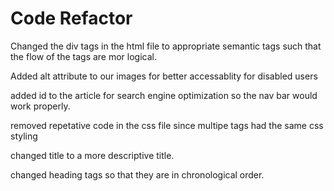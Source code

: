 # Code Refactor

Changed the div tags in the html file to appropriate semantic tags such that the flow of the tags are mor logical.

Added alt attribute to our images for better accessablity for disabled users

added id to the article for search engine optimization so the nav bar would work properly.

removed repetative code in the css file since multipe tags had the same css styling

changed title to a more descriptive title.

changed heading tags so that they are in chronological order. 


